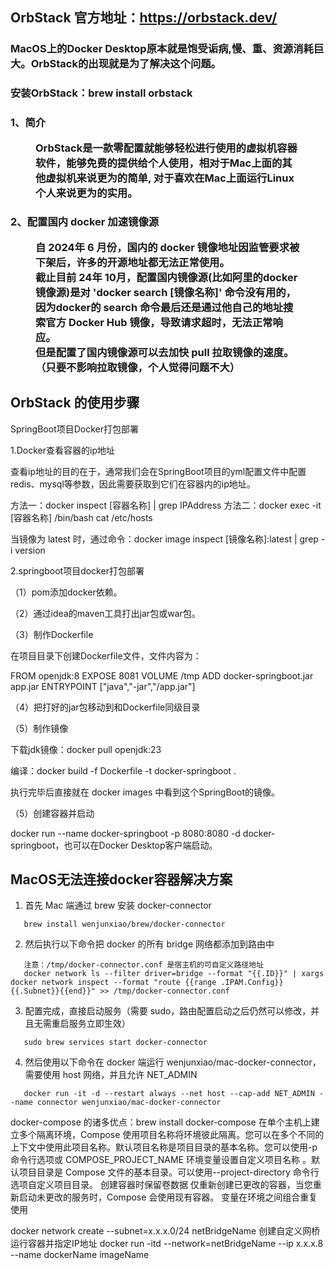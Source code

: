 
## OrbStack 官方地址：https://orbstack.dev/

   ### MacOS上的Docker Desktop原本就是饱受诟病,慢、重、资源消耗巨大。OrbStack的出现就是为了解决这个问题。
   ### 安装OrbStack：brew install orbstack

   <h3>
     1、简介
     <figure>
       OrbStack是一款零配置就能够轻松进行使用的虚拟机容器软件，能够免费的提供给个人使用，相对于Mac上面的其他虚拟机来说更为的简单,
       对于喜欢在Mac上面运行Linux个人来说更为的实用。
     </figure>
   </h3>

   <h3>
     2、配置国内 docker 加速镜像源
     <figure>
       自 2024年 6 月份，国内的 docker 镜像地址因监管要求被下架后，许多的开源地址都无法正常使用。
       <br/>
       截止目前 24年 10月，配置国内镜像源(比如阿里的docker镜像源)是对 'docker search [镜像名称]' 命令没有用的，
       因为docker的 search 命令最后还是通过他自己的地址搜索官方 Docker Hub 镜像，导致请求超时，无法正常响应。
       <br/>
       但是配置了国内镜像源可以去加快 pull 拉取镜像的速度。（只要不影响拉取镜像，个人觉得问题不大）
     </figure>
   </h3>

## OrbStack 的使用步骤

SpringBoot项目Docker打包部署

1.Docker查看容器的ip地址

查看ip地址的目的在于，通常我们会在SpringBoot项目的yml配置文件中配置redis、mysql等参数，因此需要获取到它们在容器内的ip地址。

方法一：docker inspect [容器名称] | grep IPAddress
方法二：docker exec -it [容器名称] /bin/bash
       cat /etc/hosts

当镜像为 latest 时，通过命令：docker image inspect [镜像名称]:latest | grep -i version


2.springboot项目docker打包部署

（1）pom添加docker依赖。

（2）通过idea的maven工具打出jar包或war包。

（3）制作Dockerfile

在项目目录下创建Dockerfile文件，文件内容为：

FROM openjdk:8
EXPOSE 8081
VOLUME /tmp
ADD docker-springboot.jar app.jar
ENTRYPOINT ["java","-jar","/app.jar"]

（4）把打好的jar包移动到和Dockerfile同级目录

（5）制作镜像

下载jdk镜像：docker pull openjdk:23

编译：docker build -f Dockerfile -t docker-springboot .

执行完毕后直接就在 docker images 中看到这个SpringBoot的镜像。

（5）创建容器并启动

docker run --name docker-springboot -p 8080:8080 -d docker-springboot，也可以在Docker Desktop客户端启动。



## MacOS无法连接docker容器解决方案
   1. 首先 Mac 端通过 brew 安装 docker-connector
   ```dockerignore
      brew install wenjunxiao/brew/docker-connector
   ```

   2. 然后执行以下命令把 docker 的所有 bridge 网络都添加到路由中
   ```dockerignore
      注意：/tmp/docker-connector.conf 是宿主机的可自定义路径地址
      docker network ls --filter driver=bridge --format "{{.ID}}" | xargs docker network inspect --format "route {{range .IPAM.Config}}{{.Subnet}}{{end}}" >> /tmp/docker-connector.conf
   ```
   
   3. 配置完成，直接启动服务（需要 sudo，路由配置启动之后仍然可以修改，并且无需重启服务立即生效）
   ```dockerignore
      sudo brew services start docker-connector
   ```
   4. 然后使用以下命令在 docker 端运行 wenjunxiao/mac-docker-connector，需要使用 host 网络，并且允许 NET_ADMIN
   ```dockerignore
      docker run -it -d --restart always --net host --cap-add NET_ADMIN --name connector wenjunxiao/mac-docker-connector
   ```


docker-compose 的诸多优点：brew install docker-compose
在单个主机上建立多个隔离环境，Compose 使用项目名称将环境彼此隔离。您可以在多个不同的上下文中使用此项目名称。默认项目名称是项目目录的基本名称。您可以使用-p 命令行选项或 COMPOSE_PROJECT_NAME 环境变量设置自定义项目名称 。默认项目目录是 Compose 文件的基本目录。可以使用--project-directory 命令行选项自定义项目目录。
创建容器时保留卷数据
仅重新创建已更改的容器，当您重新启动未更改的服务时，Compose 会使用现有容器。
变量在环境之间组合重复使用


docker network create --subnet=x.x.x.0/24 netBridgeName  创建自定义网桥
运行容器并指定IP地址 docker run -itd --network=netBridgeName --ip x.x.x.8 --name dockerName imageName